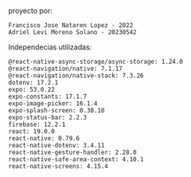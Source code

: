 proyecto por:

    Francisco Jose Nataren Lopez - 2022
    Adriel Levi Moreno Solano - 20230542

Independecias utilizadas:

    @react-native-async-storage/async-storage: 1.24.0
    @react-navigation/native: 7.1.17
    @react-navigation/native-stack: 7.3.26
    dotenv: 17.2.1
    expo: 53.0.22
    expo-constants: 17.1.7
    expo-image-picker: 16.1.4
    expo-splash-screen: 0.30.10
    expo-status-bar: 2.2.3
    firebase: 12.2.1
    react: 19.0.0
    react-native: 0.79.6
    react-native-dotenv: 3.4.11
    react-native-gesture-handler: 2.28.0
    react-native-safe-area-context: 4.10.1
    react-native-screens: 4.15.4